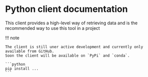 # Python client documentation

This client provides a high-level way of retrieving data and is the recommended way to use this tool in a project

!!! note

    The client is still uner active development and currently only available from GitHub.
    Soon the client will be available on `PyPi` and `conda`.

    ```python
    pip install ...
    ```

